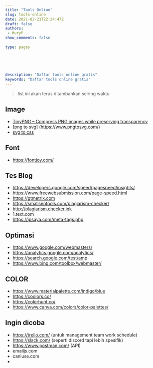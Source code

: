 ```yaml
---
title: "Tools Online"
slug: tools-online
date: 2021-02-21T22:24:47Z
draft: false 
authors:
 - MuryP
show_comments: false 
 
type: pages 
 

 
 
 
description: "Daftar tools online gratis" 
keywords: "Daftar tools online gratis" 
--- 
```

> list ini akan terus ditambahkan seiring waktu

## Image
- [TinyPNG – Compress PNG images while preserving transparency](https://tinypng.com/)
- [png to svg] (https://www.pngtosvg.com/)
- [svg to css](https://yoksel.github.io/url-encoder/)

## Font
- https://fontjoy.com/


## Tes Blog
- https://developers.google.com/speed/pagespeed/insights/
- https://www.freewebsubmission.com/page-speed.html
- https://gtmetrix.com
- https://smallseotools.com/plagiarism-checker/
- http://plagiarism.checker.ink 
- 1.text.com 
- https://ipsaya.com/meta-tags.php


## Optimasi
- https://www.google.com/webmasters/
- https://analytics.google.com/analytics/
- https://search.google.com/test/amp
- https://www.bing.com/toolbox/webmaster/


## COLOR
- https://www.materialpalette.com/indigo/blue
- https://coolors.co/
- https://colorhunt.co/
- https://www.canva.com/colors/color-palettes/


## Ingin dicoba 
- https://trello.com/ (untuk management team work schedule)
- https://slack.com/ (seperti discord tapi lebih spesifik)
- https://www.postman.com/ (API) 
- emailjs.com 
- caniuse.com 
- 